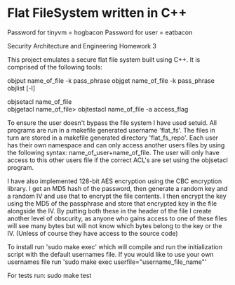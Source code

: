 Flat FileSystem written in C++
==============
Password for tinyvm = hogbacon
Password for user = eatbacon

Security Architecture and Engineering Homework 3

This project emulates a secure flat file system built using C++.  It is comprised of the following tools: 

objput name_of_file -k pass_phrase
objget name_of_file -k pass_phrase
objlist [-l]  


objsetacl name_of_file  
objgetacl name_of_file> 
objtestacl name_of_file -a access_flag  

To ensure the user doesn't bypass the file system I have used setuid. All programs are run in a makefile generated username 'flat_fs'. The files in turn are stored in a makefile generated directory 'flat_fs_repo'. Each user has their own namespace and can only access another users files by using the following syntax: name_of_user+name_of_file. The user will only have access to this other users file if the correct ACL's are set using the objsetacl program. 

I have also implemented 128-bit AES encryption using the CBC encryption library. I get an MD5 hash of the password, then generate a random key and a random IV and use that to encrypt the file contents. I then encrypt the key using the MD5 of the passphrase and store that encrypted key in the file alongside the IV. By putting both these in the header of the file I create another level of obscurity, as anyone who gains access to one of these files will see many bytes but will not know which bytes belong to the key or the IV. (Unless of course they have access to the source code)


To install run 'sudo make exec' which will compile and run the initialization script with the default usernames file. If you would like to use your own usernames file run 'sudo make exec userfile="username_file_name"'

For tests run: sudo make test



